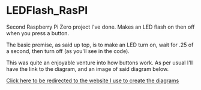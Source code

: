 # LEDFlash_RasPI
Second Raspberry Pi Zero project I've done. Makes an LED flash on then off when you press a button.

The basic premise, as said up top, is to make an LED turn on, wait for .25 of a second, then turn off (as you'll see in the code). 

This was quite an enjoyable venture into how buttons work. As per usual I'll have the link to the diagram, and an image of said diagram below.

[Click here to be redirected to the website I use to create the diagrams](https://crcit.net/c/d4c71b2c881043d4a9328e416d357dfc)
